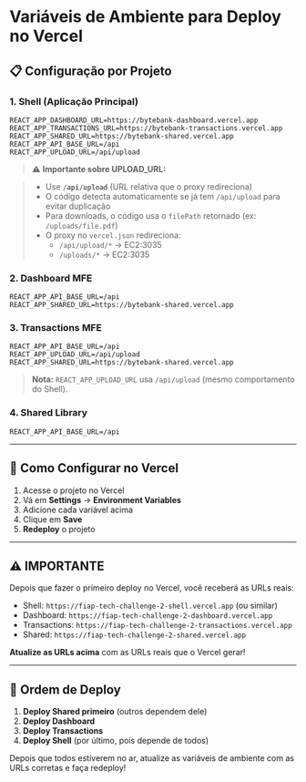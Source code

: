 # Variáveis de Ambiente para Deploy no Vercel

## 📋 Configuração por Projeto

### 1. Shell (Aplicação Principal)
```
REACT_APP_DASHBOARD_URL=https://bytebank-dashboard.vercel.app
REACT_APP_TRANSACTIONS_URL=https://bytebank-transactions.vercel.app
REACT_APP_SHARED_URL=https://bytebank-shared.vercel.app
REACT_APP_API_BASE_URL=/api
REACT_APP_UPLOAD_URL=/api/upload
```

> ⚠️ **Importante sobre UPLOAD_URL:**

> - Use **`/api/upload`** (URL relativa que o proxy redireciona)
> - O código detecta automaticamente se já tem `/api/upload` para evitar duplicação
> - Para downloads, o código usa o `filePath` retornado (ex: `/uploads/file.pdf`)
> - O proxy no `vercel.json` redireciona:
>   - `/api/upload/*` → EC2:3035
>   - `/uploads/*` → EC2:3035

### 2. Dashboard MFE
```
REACT_APP_API_BASE_URL=/api
REACT_APP_SHARED_URL=https://bytebank-shared.vercel.app
```

### 3. Transactions MFE
```
REACT_APP_API_BASE_URL=/api
REACT_APP_UPLOAD_URL=/api/upload
REACT_APP_SHARED_URL=https://bytebank-shared.vercel.app
```

> **Nota:** `REACT_APP_UPLOAD_URL` usa `/api/upload` (mesmo comportamento do Shell).

### 4. Shared Library
```
REACT_APP_API_BASE_URL=/api
```

---

## 🚀 Como Configurar no Vercel

1. Acesse o projeto no Vercel
2. Vá em **Settings** → **Environment Variables**
3. Adicione cada variável acima
4. Clique em **Save**
5. **Redeploy** o projeto

---

## ⚠️ IMPORTANTE

Depois que fazer o primeiro deploy no Vercel, você receberá as URLs reais:
- Shell: `https://fiap-tech-challenge-2-shell.vercel.app` (ou similar)
- Dashboard: `https://fiap-tech-challenge-2-dashboard.vercel.app`
- Transactions: `https://fiap-tech-challenge-2-transactions.vercel.app`
- Shared: `https://fiap-tech-challenge-2-shared.vercel.app`

**Atualize as URLs acima** com as URLs reais que o Vercel gerar!

---

## 🔄 Ordem de Deploy

1. **Deploy Shared primeiro** (outros dependem dele)
2. **Deploy Dashboard**
3. **Deploy Transactions**
4. **Deploy Shell** (por último, pois depende de todos)

Depois que todos estiverem no ar, atualize as variáveis de ambiente com as URLs corretas e faça redeploy!
